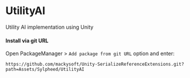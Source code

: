 # UtilityAI
Utility AI implementation using Unity


#### Install via git URL

Open PackageManager > `Add package from git URL` option and enter:

```
https://github.com/mackysoft/Unity-SerializeReferenceExtensions.git?path=Assets/Sylpheed/UtilityAI
```
